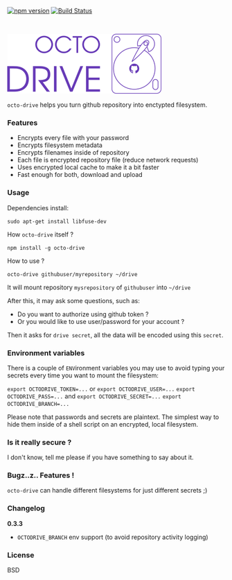[![npm version](https://img.shields.io/npm/v/octo-drive.svg?style=flat-square)](https://www.npmjs.com/package/octo-drive) [![Build Status](https://img.shields.io/travis/linuxenko/octo-drive?style=flat-square)](https://travis-ci.org/linuxenko/octo-drive)

<br>

[![logo](media/octo-drive-logo.png)](https://github.com/linuxenko/octo-drive)


`octo-drive` helps you turn github repository into enctypted filesystem.

### Features

  * Encrypts every file with your password
  * Encrypts filesystem metadata
  * Encrypts filenames inside of repository
  * Each file is encrypted repository file (reduce network requests)
  * Uses encrypted local cache to make it a bit faster
  * Fast enough for both, download and upload

### Usage

Dependencies install:

```
sudo apt-get install libfuse-dev
```

How `octo-drive` itself ?

```
npm install -g octo-drive
```

How to use ?

```
octo-drive githubuser/myrepository ~/drive
```

It will mount repository `mysrepository` of `githubuser` into `~/drive`

After this, it may ask some questions, such as:

  * Do you want to authorize using github token ?
  * Or you would like to use user/password for your account ?

Then it asks for `drive secret`, all the data will be encoded
using this `secret`.

### Environment variables

There is a couple of `ENV`ironment variables you may use to avoid
typing your secrets every time you want to mount the filesystem:

`export OCTODRIVE_TOKEN=...`
or
`export OCTODRIVE_USER=...`
`export OCTODRIVE_PASS=...`
and
`export OCTODRIVE_SECRET=...`
`export OCTODRIVE_BRANCH=...`

Please note that passwords and secrets are plaintext. The simplest way to hide
them inside of a shell script on an encrypted, local filesystem.

### Is it really secure ?

I don't know, tell me please if you have something to say about it.

### Bugz..z.. Features !

`octo-drive` can handle different filesystems for just different secrets ;)

### Changelog

**0.3.3**

  * `OCTODRIVE_BRANCH` env support (to avoid repository activity logging)


### License

BSD
